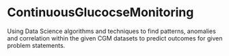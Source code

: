 # ContinuousGlucocseMonitoring
Using Data Science algorithms and techniques  to find patterns, anomalies and correlation within the given CGM datasets to predict outcomes for given problem statements.

